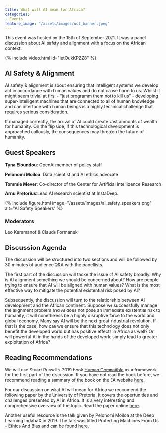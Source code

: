 ```yaml
---
title: What will AI mean for Africa?
categories:
- Events
feature_image: "/assets/images/uct_banner.jpeg"
---
```


This event was hosted on the 15th of September 2021. It was a panel discussion about AI safety and alignment with a focus on the African context.

{% include video.html id="ietOukKPZZ8" %}

## AI Safety & Alignment
AI safety & alignment is about ensuring that intelligent systems we develop act in accordance with human values and do not cause harm to us. Whilst it might seem trivial at first - “just programm them not to kill us” - developing super-intelligent machines that are connected to all of human knowledge and can interface with human beings is a highly technical challenge that requires serious consideration.

If managed correctly, the arrival of AI could create vast amounts of wealth for humanity. On the flip side, if this technological development is approached callously, the consequences may threaten the future of humanity.

## Guest Speakers
**Tyna Eloundou**: OpenAI member of policy staff

**Pelonomi Moiloa**: Data scientist and AI ethics advocate

**Tommie Meyer**: Co-director of the Center for Artificial Intelligence Research

**Arnu Pretorius**:Lead AI research scientist at InstaDeep.

{% include figure.html image="/assets/images/ai_safety_speakers.png" alt="AI Safety Speakers" %}

### Moderators
Leo Karamanof & Claude Formanek

## Discussion Agenda
The discussion will be structured into two sections and will be followed by 30 minutes of audience Q&A with the panellists.

The first part of the discussion will tacke the issue of AI safety broadly. Why is AI alignment something we should be concerned about? How are people trying to ensure that AI will be aligned with human values? What is the most effective way to mitigate the potential existential risk posed by AI?

Subsequently, the discussion will turn to the relationship between AI development and the African continent. Suppose we successfully manage the alignment problem and AI does not pose an immediate existential risk to humanity, it will nonetheless be a highly disruptive force to the world and global economy. Many say AI will be the next great industrial revolution. If that is the case, how can we ensure that this technology does not only benefit the developed world but has positive effects in Africa as well? Or will powerful AI in the hands of the developed world simply lead to greater exploitation of Africa?

## Reading Recommendations
We will use Stuart Russell’s 2019 book [Human Compatible](https://www.goodreads.com/en/book/show/44767248-human-compatible) as a framework for the first part of the discussion. If you have not read the book before, we recommend reading a summary of the book on the EA website [here](https://forum.effectivealtruism.org/posts/tsHfFdAGehzoH6BZR/summary-of-stuart-russell-s-new-book-human-compatible).

For our discussion on what AI will mean for Africa we reccomend the following paper by the University of Pretoria. It covers the opertunities and challenges presented by AI in Africa. It is a very interesting and comprehensive overview of the topic. Read the paper online [here](https://www.up.ac.za/media/shared/7/ZP_Files/ai-for-africa.zp165664.pdf).

Another useful resource is the talk given by Pelonomi Moiloa at the Deep Learning IndabaX in 2019. The talk was titled Protecting Machines From Us - Ethics And Bias and can be found [here](https://www.youtube.com/watch?v=J4ZNp92kEUM).
